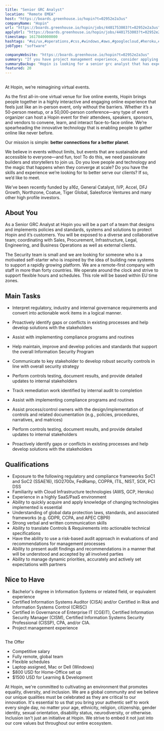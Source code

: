 ```yaml
---
title: "Senior GRC Analyst"
location: "Remote EMEA"
host: "https://boards.greenhouse.io/hopin?t=02952e2a3us"
companyName: "Hopin"
url: "https://boards.greenhouse.io/hopin/jobs/4401753003?t=02952e2a3us"
applyUrl: "https://boards.greenhouse.io/hopin/jobs/4401753003?t=02952e2a3us#app"
timestamp: 1617840000000
hashtags: "#ui/ux,#operations,#css,#windows,#aws,#googlecloud,#heroku,#management,#sales,#translation"
jobType: "software"

companyWebsite: "https://boards.greenhouse.io/hopin?t=02952e2a3us"
summary: "If you have project management experience, consider applying to Hopin's job post for a new senior grc analyst."
summaryBackup: "Hopin is looking for a senior grc analyst that has experience in: #ui/ux, #operations, #css."
featured: 20
---
```


## 

At Hopin, we’re reimagining virtual events.

As the first all-in-one virtual venue for live online events, Hopin brings people together in a highly interactive and engaging online experience that feels just like an in-person event, only without the barriers. Whether it’s a 50-person meetup, or a 50,000-person conference—any type of event organizer can host a Hopin event for their attendees, speakers, sponsors, and vendors to convene, learn, and interact face-to-face online. We’re spearheading the innovative technology that is enabling people to gather online like never before.

Our mission is simple: **better connections for a better planet**. 

We believe in events without limits, but events that are sustainable and accessible to everyone—and fun, too! To do this, we need passionate builders and storytellers to join us. Do you love people and technology and the magic that happens when they converge at scale? Do you have the skills and experience we’re looking for to better serve our clients? If so, we’d like to meet.

We’ve been recently funded by a16z, General Catalyst, IVP, Accel, DFJ Growth, Northzone, Coatue, Tiger Global, Salesforce Ventures and many other high profile investors.

## About You

As a Senior GRC Analyst at Hopin you will be a part of a team that designs and implements policies and standards, systems and solutions to protect Hopin and it’s customers. You will be exposed to a diverse and collaborative team; coordinating with Sales, Procurement, Infrastructure, Legal, Engineering, and Business Operations as well as external clients. 

The Security team is small and we are looking for someone who is a motivated self-starter who is inspired by the idea of building new systems to support a rapidly growing platform. We are a remote-first company with staff in more than forty countries. We operate around the clock and strive to support flexible hours and schedules. This role will be based within EU time zones.

## Main Tasks

*   Interpret regulatory, industry and internal governance requirements and convert into actionable work items in a logical manner.
*   Proactively identify gaps or conflicts in existing processes and help develop solutions with the stakeholders
*   Assist with implementing compliance programs and routines
*   Help maintain, improve and develop policies and standards that support the overall Information Security Program
*   Communicate to key stakeholder to develop robust security controls in line with overall security strategy

*   Perform controls testing, document results, and provide detailed updates to internal stakeholders

*   Track remediation work identified by internal audit to completion 
*   Assist with implementing compliance programs and routines
*   Assist process/control owners with the design/implementation of controls and related documentation (e.g., policies, procedures, narratives, and matrices)
*   Perform controls testing, document results, and provide detailed updates to internal stakeholders
*   Proactively identify gaps or conflicts in existing processes and help develop solutions with the stakeholders

## Qualifications

*   Exposure to the following regulatory and compliance frameworks SoC1 and SoC2 (SSAE16), ISO2700x, FedRamp, COPPA, ITIL, NIST, SOX, PCI DSS
*   Familiarity with Cloud Infrastructure technologies (AWS, GCP, Heroku)
*   Experience in a highly SaaS/PaaS environment
*   Ability to quickly acquire and apply knowledge of changing technologies implemented is essential
*   Understanding of global data protection laws, standards, and associated frameworks (e.g. GDPR, CCPA, and APEC CBPR)
*   Strong verbal and written communication skills
*   Ability to translate Controls & Requirements into actionable technical specifications
*   Have the ability to use a risk-based audit approach in evaluations of and recommendations for management processes
*   Ability to present audit findings and recommendations in a manner that will be understood and accepted by all involved parties
*   Ability to manage dynamic priorities, accurately and actively set expectations with partners

## Nice to Have

*   Bachelor's degree in Information Systems or related field, or equivalent experience
*   Certified Information Systems Auditor (CISA) and/or Certified in Risk and Information Systems Control (CRISC)
*   Certified in Governance of Enterprise IT (CGEIT), Certified Information Security Manager (CISM), Certified Information Systems Security Professional (CISSP), CPA, and/or CIA.
*   Project management experience

## 

The Offer

*   Competitive salary
*   Fully remote, global team
*   Flexible schedules
*   Laptop assigned, Mac or Dell (Windows)
*   $800 USD for Home-Office set up
*   $1500 USD for Learning & Development

At Hopin, we're committed to cultivating an environment that promotes equality, diversity, and inclusion. We are a global community and we believe our unique qualities must be celebrated as they are critical to our innovation. It's essential to us that you bring your authentic self to work every single day, no matter your age, ethnicity, religion, citizenship, gender identity, sexual orientation, disability status, neurodiversity, or otherwise. Inclusion isn't just an initiative at Hopin. We strive to embed it not just into our core values but throughout our entire ecosystem.
